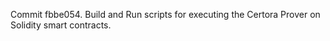 Commit fbbe054.                    Build and Run scripts for executing the Certora Prover on Solidity smart contracts.